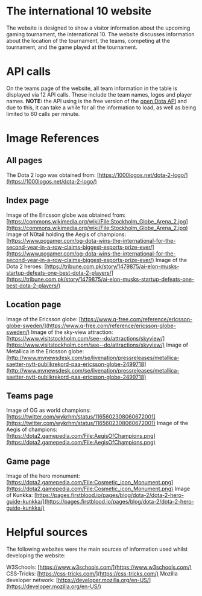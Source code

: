 # The international 10 website

The website is designed to show a visitor information about the upcoming gaming tournament, the international 10. The website discusses information about the location of the tournament, the teams, competing at the tournament, and the game played at the tournament.


# API calls

On the teams page of the website, all team information in the table is displayed via 12 API calls. These include the team names, logos and player names. **NOTE:** the API using is the free version of the [open Dota API](https://docs.opendota.com/) and due to this, it can take a while for all the information to load, as well as being limited to 60 calls per minute.

# Image References
## All pages

The Dota 2 logo was obtained from: [https://1000logos.net/dota-2-logo/](https://1000logos.net/dota-2-logo/)

## Index page

Image of the Ericsson globe was obtained from: [https://commons.wikimedia.org/wiki/File:Stockholm_Globe_Arena_2.jpg](https://commons.wikimedia.org/wiki/File:Stockholm_Globe_Arena_2.jpg)
Image of N0tail holding the Aegis of champions: [https://www.pcgamer.com/og-dota-wins-the-international-for-the-second-year-in-a-row-claims-biggest-esports-prize-ever/](https://www.pcgamer.com/og-dota-wins-the-international-for-the-second-year-in-a-row-claims-biggest-esports-prize-ever/)
Image of the Dota 2 heroes: [https://tribune.com.pk/story/1479875/ai-elon-musks-startup-defeats-one-best-dota-2-players/](https://tribune.com.pk/story/1479875/ai-elon-musks-startup-defeats-one-best-dota-2-players/)

## Location page

Image of the Ericsson globe: [https://www.q-free.com/reference/ericsson-globe-sweden/](https://www.q-free.com/reference/ericsson-globe-sweden/)
Image of the sky-view attraction: [https://www.visitstockholm.com/see--do/attractions/skyview/](https://www.visitstockholm.com/see--do/attractions/skyview/)
Image of Metallica in the Ericsson globe: [http://www.mynewsdesk.com/se/livenation/pressreleases/metallica-saetter-nytt-publikrekord-paa-ericsson-globe-2499718](http://www.mynewsdesk.com/se/livenation/pressreleases/metallica-saetter-nytt-publikrekord-paa-ericsson-globe-2499718)

## Teams page

Image of OG as world champions: [https://twitter.com/wykrhm/status/1165602308060672001](https://twitter.com/wykrhm/status/1165602308060672001)
Image of the Aegis of champions: [https://dota2.gamepedia.com/File:AegisOfChampions.png](https://dota2.gamepedia.com/File:AegisOfChampions.png)

## Game page

Image of the hero monument: [https://dota2.gamepedia.com/File:Cosmetic_icon_Monument.png](https://dota2.gamepedia.com/File:Cosmetic_icon_Monument.png)
Image of Kunkka: [https://pages.firstblood.io/pages/blog/dota-2/dota-2-hero-guide-kunkka/](https://pages.firstblood.io/pages/blog/dota-2/dota-2-hero-guide-kunkka/)


# Helpful sources

The following websites were the main sources of information used whilst developing the website:

W3Schools: [https://www.w3schools.com/](https://www.w3schools.com/)
CSS-Tricks: [https://css-tricks.com/](https://css-tricks.com/)
Mozilla developer network: [https://developer.mozilla.org/en-US/](https://developer.mozilla.org/en-US/)
